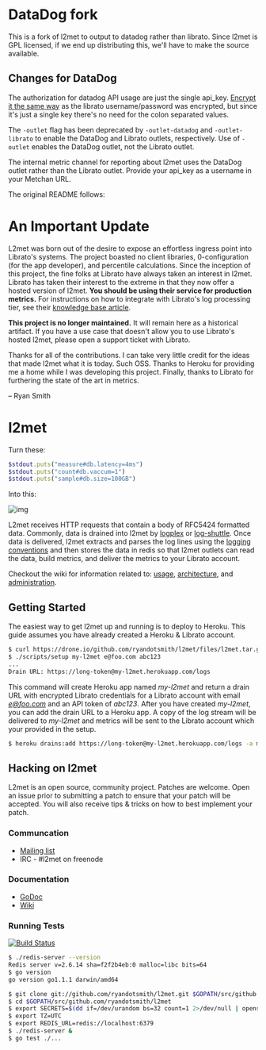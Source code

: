 # DataDog fork

This is a fork of l2met to output to datadog rather than librato.  Since l2met is GPL licensed, if we end up distributing this, we'll have to make the source available.  

## Changes for DataDog

The authorization for datadog API usage are just the single api_key.  [Encrypt it the same
way](https://github.com/ryandotsmith/l2met/wiki/Usage#encrypted-librato-credentials) as the librato username/password was encrypted, but since it's just
a single key there's no need for the colon separated values.

The `-outlet` flag has been deprecated by `-outlet-datadog` and `-outlet-librato` to enable the DataDog and Librato outlets, respectively.  Use of `-outlet` enables the DataDog
outlet, not the Librato outlet.

The internal metric channel for reporting about l2met uses the DataDog outlet rather than the Librato outlet.  Provide your api_key as a username in your Metchan URL.

The original README follows:

# An Important Update
L2met was born out of the desire to expose an effortless ingress point into Librato's systems. The project boasted no client libraries, 0-configuration (for the app developer), and percentile calculations. Since the inception of this project, the fine folks at Librato have always taken an interest in l2met. Librato has taken their interest to the extreme in that they now offer a hosted version of l2met. **You should be using their service for production metrics.** For instructions on how to integrate with Librato's log processing tier, see their [knowledge base article](http://support.metrics.librato.com/knowledgebase/articles/265391-heroku-native-and-custom-metrics-without-the-libra).

**This project is no longer maintained.** It will remain here as a historical artifact. If you have a use case that doesn't allow you to use Librato's hosted l2met, please open a support ticket with Librato.

Thanks for all of the contributions. I can take very little credit for the ideas that made l2met what it is today. Such OSS. Thanks to Heroku for providing me a home while I was developing this project. Finally, thanks to Librato for furthering the state of the art in metrics.

– Ryan Smith

# l2met

Turn these:
```ruby
$stdout.puts("measure#db.latency=4ms")
$stdout.puts("count#db.vaccum=1")
$stdout.puts("sample#db.size=100GB")
```

Into this:

![img](http://f.cl.ly/items/2R0h1x1b3V0Y0z0l1t1n/Screen%20Shot%202013-07-30%20at%209.59.52%20PM.png)


L2met receives HTTP requests that contain a body of RFC5424 formatted data. Commonly, data is drained into l2met by [logplex](https://github.com/heroku/logplex) or [log-shuttle](https://github.com/heroku/log-shuttle). Once data is delivered, l2met extracts and parses the log lines using the [logging conventions](https://github.com/ryandotsmith/l2met/wiki/Usage#log-conventions) and then stores the data in redis so that l2met outlets can read the data, build metrics, and deliver the metrics to your Librato account.

Checkout the wiki for information related to: [usage](https://github.com/ryandotsmith/l2met/wiki/Usage), [architecture](https://github.com/ryandotsmith/l2met/wiki/Architecture), and [administration](https://github.com/ryandotsmith/l2met/wiki/Administration).

## Getting Started

The easiest way to get l2met up and running is to deploy to Heroku. This guide assumes you have already created a Heroku & Librato account.

```bash
$ curl https://drone.io/github.com/ryandotsmith/l2met/files/l2met.tar.gz | tar xvz
$ ./scripts/setup my-l2met e@foo.com abc123
...
Drain URL: https://long-token@my-l2met.herokuapp.com/logs
```

This command will create Heroku app named *my-l2met* and return a drain URL with encrypted Librato credentials for a Librato account with email *e@foo.com* and an API token of *abc123*. After you have created *my-l2met*, you can add the drain URL to a Heroku app. A copy of the log stream will be delivered to *my-l2met* and metrics will be sent to the Librato account which your provided in the setup.

```bash
$ heroku drains:add https://long-token@my-l2met.herokuapp.com/logs -a myapp
```

## Hacking on l2met
L2met is an open source, community project. Patches are welcome. Open an issue prior to submitting a patch to ensure that your patch will be accepted. You will also receive tips & tricks on how to best implement your patch.

### Communcation

* [Mailing list](https://groups.google.com/d/forum/l2met)
* IRC - #l2met on freenode

### Documentation

* [GoDoc](http://godoc.org/github.com/ryandotsmith/l2met)
* [Wiki](https://github.com/ryandotsmith/l2met/wiki)

### Running Tests
[![Build Status](https://drone.io/github.com/ryandotsmith/l2met/status.png)](https://drone.io/github.com/ryandotsmith/l2met/latest)
```bash
$ ./redis-server --version
Redis server v=2.6.14 sha=f2f2b4eb:0 malloc=libc bits=64
$ go version
go version go1.1.1 darwin/amd64
```

```bash
$ git clone git://github.com/ryandotsmith/l2met.git $GOPATH/src/github.com/ryandotsmith/l2met
$ cd $GOPATH/src/github.com/ryandotsmith/l2met
$ export SECRETS=$(dd if=/dev/urandom bs=32 count=1 2>/dev/null | openssl base64)
$ export TZ=UTC
$ export REDIS_URL=redis://localhost:6379
$ ./redis-server &
$ go test ./...
```
